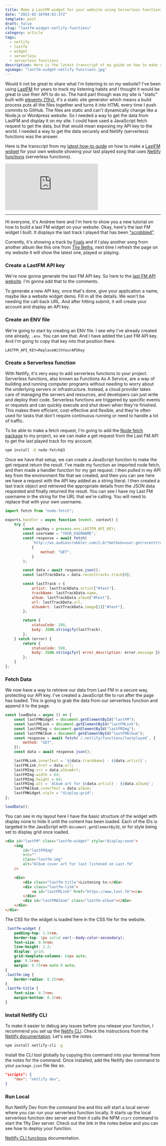 ```yaml
---
title: Make a LastFM widget for your website using Serverless functions
date: "2023-02-16T04:01:37Z"
template: post
draft: false
slug: "lastfm-widget-netlify-functions"
category: article
tags:
  - netlify
  - lastfm
  - widget
  - serverless
  - serverless functions
description: Here is the latest transcript of my guide on how to make a LastFM widget using Serverless (Netlify) functions to show the latest track played on your website.
ogimage: "lastfm-widget-netlify-functions.jpg"
---
```


Would it not be great to share what I'm listening to on my website? I've been using [LastFM](https://www.last.fm) for years to track my listening habits and I thought it would be great to use their API to do so. The hard part though was my site is "static" built with [eleventy (11ty)](https://www.11ty.dev), it's a static site generator which means a build process puts all the files together and turns it into HTML every time I push commits to GitHub. The files are static and can't dynamically change like a Node.js or Wordpress website. So I needed a way to get the data from LastFM and display it on my site. I could have used a JavaScript fetch request to get the data, but that would mean exposing my API key to the world. I needed a way to get the data securely and Netlify (serverless) functions was the answer.

Here is the transcript from my [latest how-to guide](https://www.youtube.com/embed/okbDFf-eIqk) on how to make a [LastFM widget](https://www.last.fm) for your own website showing your last played song that uses [Netlify functions](https://www.netlify.com/products/functions/) (serverless functions).

<iframe class="video" loading="lazy" src="https://www.youtube.com/embed/okbDFf-eIqk" title="YouTube video player" frameborder="0" allow="accelerometer; autoplay; clipboard-write; encrypted-media; gyroscope; picture-in-picture; web-share" allowfullscreen></iframe>

---

Hi everyone, it's Andrew here and I'm here to show you a new tutorial on how to build a last FM widget on your website. Okay, here's the last FM widget I built. It displays the last track I played that has been ["scrobbled"](https://www.businessinsider.com/guides/tech/what-is-last-fm-scrobbling).

Currently, it's showing a track by [Foals](https://www.last.fm/music/Foals) and if I play another song from another album like this one from [The Beths](https://www.last.fm/music/The+Beths), next time I refresh the page on my website it will show the latest one, played or playing.

### Create a LastFM API key

We're now gonna generate the last FM API key. So here to the [last FM API website](https://www.last.fm/api/account/create). I'm gonna add that to the comments.

To generate a new API key, once that's done, give your application a name, maybe like a website widget demo. Fill in all the details. We won't be needing the call-back URL. And after hitting submit, it will create your account and display an API key.

### Create an ENV file

We're going to start by creating an ENV file. I see why I've already created one already, `.env`. You can see that. And I have added the Last FM API key. And I'm going to copy that key into that position there.

```
LASTFM_API_KEY=ReplaceWithYourAPIKey
```

### Create a Serverless function

With Netlify, it's very easy to add serverless functions to your project. Serverless functions, also known as Functions As A Service, are a way of building and running computer programs without needing to worry about the underlying servers or infrastructure. Instead, a cloud provider takes care of managing the servers and resources, and developers can just write and deploy their code. Serverless functions are triggered by specific events or requests and can quickly execute and shut down when they're finished. This makes them efficient, cost-effective and flexible, and they're often used for tasks that don't require continuous running or need to handle a lot of traffic.

To be able to make a fetch request, I'm going to add the [Node fetch package](https://www.npmjs.com/package/node-fetch) to my project, so we can make a get request from the Last FM API to get the last played track for my account.

```sh
npm install -D node-fetch@3
```

Once we have that setup, we can create a JavaScript function to make the get request return the result. I've made my function an imported node fetch, and then made a handler function for my get request. I then pulled in my API key from the environment file that we created, and then you can see here we have a request with the API key added as a string literal. I then created a last track object and retrieved the appropriate details from the JSON data requested and finally returned the result. You can see I have my Last FM username in the string for the URL that we're calling. You will need to replace that with your own username.

```javascript
import fetch from "node-fetch";

exports.handler = async function (event, context) {
	try {
		const apiKey = process.env.LASTFM_API_KEY;
		const username = "YOUR_USERNAME";
		const response = await fetch(
			`http://ws.audioscrobbler.com/2.0/?method=user.getrecenttracks&user=${username}&api_key=${apiKey}&format=json`,
			{
				method: "GET",
			}
		);

		const data = await response.json();
		const lastTrackData = data.recenttracks.track[0];

		const lastTrack = {
			artist: lastTrackData.artist["#text"],
			trackName: lastTrackData.name,
			album: lastTrackData.album["#text"],
			url: lastTrackData.url,
			albumArt: lastTrackData.image[1]["#text"],
		};

		return {
			statusCode: 200,
			body: JSON.stringify(lastTrack),
		};
	} catch (error) {
		return {
			statusCode: 500,
			body: JSON.stringify({ error_description: error.message }),
		};
	}
};
```

### Fetch Data

We now have a way to retrieve our data from Last FM in a secure way, protecting our API key. I've created a JavaScript file to run after the page has loaded. This is going to grab the data from our serverless function and append it to the page.

```javascript
const loadData = async () => {
	const lastFMWidget = document.getElementById("lastFM");
	const lastFMLink = document.getElementById("lastFMLink");
	const lastFMImg = document.getElementById("lastFMImg");
	const lastFMAlbum = document.getElementById("lastFMAlbum");
	const response = await fetch(`/.netlify/functions/lastplayed`, {
		method: "GET",
	});
	const data = await response.json();

	lastFMLink.innerText = `${data.trackName} - ${data.artist}`;
	lastFMLink.href = data.url;
	lastFMImg.src = data.albumArt;
	lastFMImg.width = 64;
	lastFMImg.height = 64;
	lastFMImg.alt = `Album art for ${data.artist} - ${data.album}`;
	lastFMAlbum.innerText = data.album;
	lastFMWidget.style = "display:grid";
};

loadData();
```

You can see in my layout here I have the basic structure of the widget with display none to hide it until the content has been loaded. Each of the IDs is targeted in the JavaScript with `document.getElementByID`, or for style being set to display grid once loaded.

```html
<div id="lastFM" class="lastfm-widget" style="display:none">
	<img
		id="lastFMImg"
		src=""
		class="lastfm-img"
		alt="Album cover art for last listened on Last.fm"
	/>

	<div>
		<div class="lastfm-title">Listening to:</div>
		<div class="lastfm-link">
			<a id="lastFMLink" href="https://www.last.fm"></a>
		</div>
		<div id="lastFMAlbum" class="lastfm-album"></div>
	</div>
</div>
```

The CSS for the widget is loaded here in the CSS file for the website.

```css
.lastfm-widget {
	padding-top: 1.5rem;
	border-top: 1px solid var(--body-color-secondary);
	font-size: 0.9rem;
	line-height: 1.2;
	display: grid;
	grid-template-columns: 64px auto;
	gap: 0.5rem;
	margin: 0.75rem auto 0 auto;
}
.lastfm-img {
	border-radius: 0.25rem;
}
.lastfm-title {
	font-size: 0.7rem;
	margin-bottom: 0.2rem;
}
```

### Install Netlify CLI

To make it easier to debug any issues before you release your function, I recommend you set up the [Netify CLI](https://docs.netlify.com/cli/get-started/). Check the instructions from the [Netlify documentation](https://docs.netlify.com/cli/get-started/#installation). Let's see the notes.

```sh
npm install netlify-cli -g

```

Install the CLI tool globally by copying this command into your terminal from the notes for the command. Once installed, add the Netlify dev command to your `package.json` file like so.

```json
"scripts": {
    "dev": "netlify dev",
}
```

### Run Local

Run Netlify Dev from the command line and this will start a local server where you can run your serverless function locally. It starts up the local serverless function dev server and then it calls the NPM `start` command to start the 11ty Dev server. Check out the link in the notes below and you can see how to deploy your function.

[Netlify CLI functions](https://cli.netlify.com/commands/functions) documentation.
